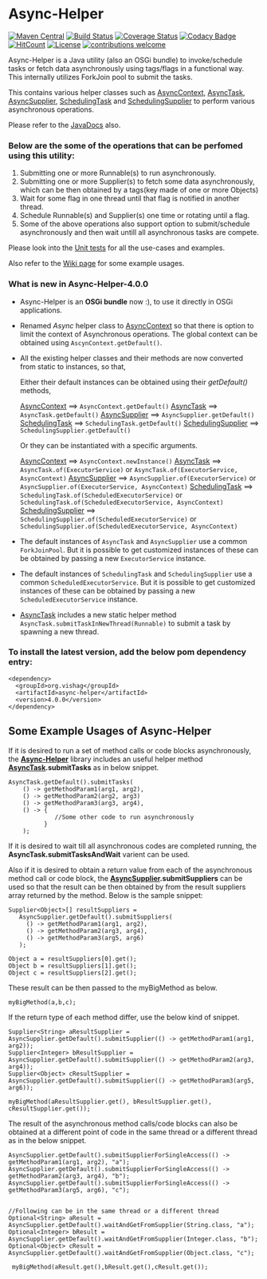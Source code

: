 # Async-Helper

[![Maven Central](https://maven-badges.herokuapp.com/maven-central/org.vishag/async-helper/badge.svg)](https://maven-badges.herokuapp.com/maven-central/org.vishag/async-helper)
[![Build Status](https://travis-ci.org/loganathan001/AsyncHelper.svg?branch=master)](https://travis-ci.org/loganathan001/AsyncHelper)
[![Coverage Status](https://coveralls.io/repos/github/loganathan001/AsyncHelper/badge.svg?branch=master)](https://coveralls.io/github/loganathan001/AsyncHelper?branch=master)
[![Codacy Badge](https://api.codacy.com/project/badge/Grade/a2fef06aa2e946ca86a5ea05fbfccdc3)](https://www.codacy.com/app/loganathan001/AsyncHelper?utm_source=github.com&amp;utm_medium=referral&amp;utm_content=loganathan001/AsyncHelper&amp;utm_campaign=Badge_Grade)
[![HitCount](http://hits.dwyl.io/loganathan001/loganathan001/AsyncHelper.svg)](http://hits.dwyl.io/loganathan001/loganathan001/AsyncHelper)
[![License](https://img.shields.io/badge/License-Apache%202.0-blue.svg)](https://opensource.org/licenses/Apache-2.0)
[![contributions welcome](https://img.shields.io/badge/contributions-welcome-brightgreen.svg?style=flat)](https://github.com/loganathan001/AsyncHelper/issues)

Async-Helper is a Java utility (also an OSGi bundle) to invoke/schedule tasks or fetch data asynchronously using tags/flags in a functional way. This internally utilizes ForkJoin pool to submit the tasks.

This contains various helper classes such as  [AsyncContext](https://github.com/loganathan001/AsyncHelper/blob/master/Project/asynchelper/src/main/java/org/vishag/async/AsyncContext.java), [AsyncTask](https://github.com/loganathan001/AsyncHelper/blob/master/Project/asynchelper/src/main/java/org/vishag/async/AsyncTask.java), [AsyncSupplier](https://github.com/loganathan001/AsyncHelper/blob/master/Project/asynchelper/src/main/java/org/vishag/async/AsyncSupplier.java), [SchedulingTask](https://github.com/loganathan001/AsyncHelper/blob/master/Project/asynchelper/src/main/java/org/vishag/async/SchedulingTask.java) and [SchedulingSupplier](https://github.com/loganathan001/AsyncHelper/blob/master/Project/asynchelper/src/main/java/org/vishag/async/SchedulingSupplier.java) to perform various asynchronous operations.

Please refer to the [JavaDocs](http://www.javadoc.io/doc/org.vishag/async-helper/4.0.0)  also.  

### Below are the some of the operations that can be perfomed using this utility:
1. Submitting one or more Runnable(s) to run asynchronously.
2. Submitting one or more Supplier(s) to fetch some data asynchronously, which can be then obtained by a tags(key made of one or more Objects)
4. Wait for some flag in one thread until that flag is notified in another thread.
3. Schedule Runnable(s) and Supplier(s) one time or rotating until a flag.
5. Some of the above operations also support option to submit/schedule asynchronously and then wait untill all asynchronous tasks are compete.


Please look into the <a href="https://github.com/loganathan001/AsyncHelper/tree/master/Project/asynchelper/src/test/java/org/vishag/async">Unit tests</a> for all the use-cases and examples.

Also refer to the <a href="https://github.com/loganathan001/AsyncHelper/wiki/Some-Example-Uses-of-Async-Helper">Wiki page</a> for some example usages.

### What is new in Async-Helper-4.0.0

* Async-Helper is an **OSGi bundle** now :), to use it directly in OSGi applications.
* Renamed *Async* helper class to [AsyncContext](https://github.com/loganathan001/AsyncHelper/blob/master/Project/asynchelper/src/main/java/org/vishag/async/AsyncContext.java) so that there is option to limit the context of Asynchronous operations. The global context can be obtained using `AscynContext.getDefault()`.

* All the existing helper classes and their methods are now converted from static to instances, so that,

   Either their default instances can be obtained using their *getDefault()* methods, 

   [AsyncContext](https://github.com/loganathan001/AsyncHelper/blob/master/Project/asynchelper/src/main/java/org/vishag/async/AsyncContext.java) ==> `AsyncContext.getDefault()`
   [AsyncTask](https://github.com/loganathan001/AsyncHelper/blob/master/Project/asynchelper/src/main/java/org/vishag/async/AsyncTask.java) ==> `AsyncTask.getDefault()`
   [AsyncSupplier](https://github.com/loganathan001/AsyncHelper/blob/master/Project/asynchelper/src/main/java/org/vishag/async/AsyncSupplier.java) ==> `AsyncSupplier.getDefault()`
   [SchedulingTask](https://github.com/loganathan001/AsyncHelper/blob/master/Project/asynchelper/src/main/java/org/vishag/async/SchedulingTask.java) ==> `SchedulingTask.getDefault()`
   [SchedulingSupplier](https://github.com/loganathan001/AsyncHelper/blob/master/Project/asynchelper/src/main/java/org/vishag/async/SchedulingSupplier.java) ==> `SchedulingSupplier.getDefault()`

   Or they can be instantiated with a specific arguments. 


   [AsyncContext](https://github.com/loganathan001/AsyncHelper/blob/master/Project/asynchelper/src/main/java/org/vishag/async/AsyncContext.java) ==> `AsyncContext.newInstance()`
   [AsyncTask](https://github.com/loganathan001/AsyncHelper/blob/master/Project/asynchelper/src/main/java/org/vishag/async/AsyncTask.java) ==> `AsyncTask.of(ExecutorService)` or `AsyncTask.of(ExecutorService, AsyncContext)`
   [AsyncSupplier](https://github.com/loganathan001/AsyncHelper/blob/master/Project/asynchelper/src/main/java/org/vishag/async/AsyncSupplier.java) ==> `AsyncSupplier.of(ExecutorService)` or `AsyncSupplier.of(ExecutorService, AsyncContext)`
   [SchedulingTask](https://github.com/loganathan001/AsyncHelper/blob/master/Project/asynchelper/src/main/java/org/vishag/async/SchedulingTask.java) ==> `SchedulingTask.of(ScheduledExecutorService)` or `SchedulingTask.of(ScheduledExecutorService, AsyncContext)`
   [SchedulingSupplier](https://github.com/loganathan001/AsyncHelper/blob/master/Project/asynchelper/src/main/java/org/vishag/async/SchedulingSupplier.java) ==> `SchedulingSupplier.of(ScheduledExecutorService)` or `SchedulingSupplier.of(ScheduledExecutorService, AsyncContext)`

* The default instances of `AsyncTask` and `AsyncSupplier` use a common `ForkJoinPool`. But it is possible to get customized instances of these can be obtained by passing a new `ExecutorService` instance.

* The default instances of `SchedulingTask` and `SchedulingSupplier` use a common `ScheduledExecutorService`. But it is possible to get customized instances of these can be obtained by passing a new `ScheduledExecutorService` instance.

* [AsyncTask](https://github.com/loganathan001/AsyncHelper/blob/master/Project/asynchelper/src/main/java/org/vishag/async/AsyncTask.java) includes a new static helper method `AsyncTask.submitTaskInNewThread(Runnable)` to submit a task by spawning a new thread.

### To install the latest version, add the below pom dependency entry:
```
<dependency>
  <groupId>org.vishag</groupId>
  <artifactId>async-helper</artifactId>
  <version>4.0.0</version>
</dependency>
```
## Some Example Usages of Async-Helper

If it is desired to run a set of method calls or code blocks asynchronously, the **[Async-Helper](https://github.com/loganathan001/AsyncHelper)** library includes an useful helper method **[AsyncTask](https://github.com/loganathan001/AsyncHelper/blob/master/Project/asynchelper/src/main/java/org/vishag/async/AsyncTask.java).submitTasks** as in below snippet.

```
AsyncTask.getDefault().submitTasks(
    () -> getMethodParam1(arg1, arg2),
    () -> getMethodParam2(arg2, arg3)
    () -> getMethodParam3(arg3, arg4),
    () -> {
             //Some other code to run asynchronously
          }
    );
```
If it is desired to wait till all asynchronous codes are completed running, the **AsyncTask.submitTasksAndWait** varient can be used.

Also if it is desired to obtain a return value from each of the asynchronous method call or code block, the **[AsyncSupplier](https://github.com/loganathan001/AsyncHelper/blob/master/Project/asynchelper/src/main/java/org/vishag/async/AsyncSupplier.java).submitSuppliers** can be used so that the result can be then obtained by from the result suppliers array returned by the method. Below is the sample snippet:

```
Supplier<Object>[] resultSuppliers = 
   AsyncSupplier.getDefault().submitSuppliers(
     () -> getMethodParam1(arg1, arg2),
     () -> getMethodParam2(arg3, arg4),
     () -> getMethodParam3(arg5, arg6)
   );

Object a = resultSuppliers[0].get();
Object b = resultSuppliers[1].get();
Object c = resultSuppliers[2].get();
```

These result can be then passed to the myBigMethod as below.

```
myBigMethod(a,b,c);
```

If the return type of each method differ, use the below kind of snippet.

```
Supplier<String> aResultSupplier = AsyncSupplier.getDefault().submitSupplier(() -> getMethodParam1(arg1, arg2));
Supplier<Integer> bResultSupplier = AsyncSupplier.getDefault().submitSupplier(() -> getMethodParam2(arg3, arg4));
Supplier<Object> cResultSupplier = AsyncSupplier.getDefault().submitSupplier(() -> getMethodParam3(arg5, arg6));

myBigMethod(aResultSupplier.get(), bResultSupplier.get(), cResultSupplier.get());
```

The result of the asynchronous method calls/code blocks can also be obtained at a different point of code in the same thread or a different thread as in the below snippet.

```
AsyncSupplier.getDefault().submitSupplierForSingleAccess(() -> getMethodParam1(arg1, arg2), "a");
AsyncSupplier.getDefault().submitSupplierForSingleAccess(() -> getMethodParam2(arg3, arg4), "b");
AsyncSupplier.getDefault().submitSupplierForSingleAccess(() -> getMethodParam3(arg5, arg6), "c");


//Following can be in the same thread or a different thread
Optional<String> aResult = AsyncSupplier.getDefault().waitAndGetFromSupplier(String.class, "a");
Optional<Integer> bResult = AsyncSupplier.getDefault().waitAndGetFromSupplier(Integer.class, "b");
Optional<Object> cResult = AsyncSupplier.getDefault().waitAndGetFromSupplier(Object.class, "c");

 myBigMethod(aResult.get(),bResult.get(),cResult.get());
```
